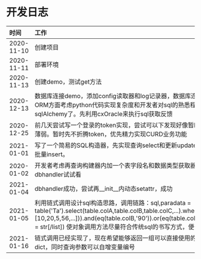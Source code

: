 # 开发日志
|时间|工作|
|:--|:--|
|2020-11-10|创建项目|
|2020-11-11|部署环境|
|2020-11-13|创建demo，测试get方法|
|2020-12-13|数据库连接demo，添加config读取器和log记录器，数据库连接使用cxOracle完成。ORM方面考虑python代码实现复杂度和开发者对sql的熟悉程度，暂时不考虑使用sqlAlchemy了。先利用cxOracle来执行sql获取反馈|
|2020-12-25|前几天尝试写一个登录的token实现，尝试可以下发现好像暂时对flask的理解还是比较薄弱。暂时先不折腾token，优先精力实现CURD业务功能|
|2021-01-01|写了一个简易的SQL构造器，先实现查询select和更新update，准备实现单行insert和批量insert。|
|2020-01-02|开发者考虑再查询构建器内加一个表字段名和数据类型获取器，给类里面传入一个dbhandler试试看|
|2021-01-04|dbhandler成功，尝试再__init__内动态setattr，成功|
|2021-01-05|利用链式调用设计sql构造思路，调用链路：sql,paradata = table('Ta').select(table.colA,table.colB,table.colC,...).where(contain(table.colA,[10,20,5,56,...])).and(eq(table.colB,'90')).or(eq(table.colC,33)).....get(returntype = str[/list]) 使对象调用方法尽量符合传统sql的书写方式，便于使用|
|2021-01-16|链式调用已经实现了，现在希望能够返回一组可以直接使用的查询报文和查询参数dict，同时查询参数可以自增变量编号|